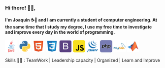 ### Hi there! 👋🏽, 

#### I'm Joaquin ☕🍃 and I am currently a student of computer engineering. At the same time that I study my degree, I use my free time to investigate and improve every day in the world of programming.

  <p> 
    <img src="./icons/java_icon.svg" alt="java" width="40" height="40"/>
    <img src="./icons/python_icon.svg" alt="python" width="40" height="40"/>
    <img src="./icons/html_icon.svg" alt="html" width="40" height="40"/>
    <img src="./icons/css_icon.svg" alt="css" width="40" height="40"/>
    <img src="./icons/bootstrap_icon.svg" alt="css" width="40" height="40"/>
    <img src="./icons/javascript_icon.svg" alt="javascript" width="40" height="40"/>
    <img src="./icons/jquery_icon.svg" alt="jquery" width="40" height="40"/>
    <img src="./icons/php_icon.svg" alt="php" width="40" height="40"/>
    <img src="./icons/mysql_icon.svg" alt="mysql" width="40" height="40"/>
    <img src="./icons/matlab_icon.svg" alt="matlab" width="40" height="40"/>
  </p>
  
Skills 💪🏽 : TeamWork | Leadership capacity | Organized | Learn and Improve

